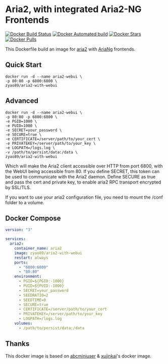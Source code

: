 # Aria2, with integrated Aria2-NG Frontends

[![Docker Build Status](https://img.shields.io/docker/build/zyao89/aria2-with-webui.svg)](https://hub.docker.com/r/zyao89/aria2-with-webui) [![Docker Automated build](https://img.shields.io/docker/automated/zyao89/aria2-with-webui.svg)](https://hub.docker.com/r/zyao89/aria2-with-webui) [![Docker Stars](https://img.shields.io/docker/stars/zyao89/aria2-with-webui.svg)](https://hub.docker.com/r/zyao89/aria2-with-webui) [![Docker Pulls](https://img.shields.io/docker/pulls/zyao89/aria2-with-webui.svg)](https://hub.docker.com/r/zyao89/aria2-with-webui)

This Dockerfile build an image for [aria2](https://github.com/aria2/aria2) with [AriaNg](https://github.com/mayswind/AriaNg) frontends.

## Quick Start

```shell
docker run -d --name aria2-webui \
-p 80:80 -p 6800:6800 \
zyao89/aria2-with-webui
```

## Advanced

```shell
docker run -d --name aria2-webui \
-p 80:80 -p 6800:6800 \
-e PGID=1000 \
-e PUID=1000 \
-e SECRET=your_password \
-e SECURE=true \
-e CERTIFICATE=/server/path/to/your_cert \
-e PRIVATEKEY=/server/path/to/your_key \
-e LOGPATH=/logs.log \
-v /path/to/persist/data:/data \
zyao89/aria2-with-webui
```

Which will make the Aria2 client accessible over HTTP from port 6800, with the WebUI being accessible from 80. If you define SECRET, this token can be used to communicate with the Aria2 daemon. Define SECURE as true and pass the cert and private key, to enable aria2 RPC transport encrypted by SSL/TLS.

If you want to use your aria2 configuration file, you need to mount the /conf folder to a volume.

## Docker Compose

```yaml
version: "3"

services:
  aria2:
    container_name: aria2
    image: zyao89/aria2-with-webui
    restart: always
    ports:
      - "6800:6800"
      - "80:80"
    environment:
      - PGID=${PGID:-1000}
      - PUID=${PUID:-1000}
      - SECRET=your_password
      - SEEDRATIO=2
      - SEEDTIME=0
      - SECURE=true
      - CERTIFICATE=/server/path/to/your_cert
      - PRIVATEKEY=/server/path/to/your_key
      - LOGPATH=/logs.log
    volumes:
      - /path/to/persist/data:/data
```

## Thanks

This docker image is based on [abcminiuser](https://hub.docker.com/r/abcminiuser/docker-aria2-with-webui/) & [xujinkai](https://hub.docker.com/r/xujinkai/aria2-with-webui/)'s docker image.
